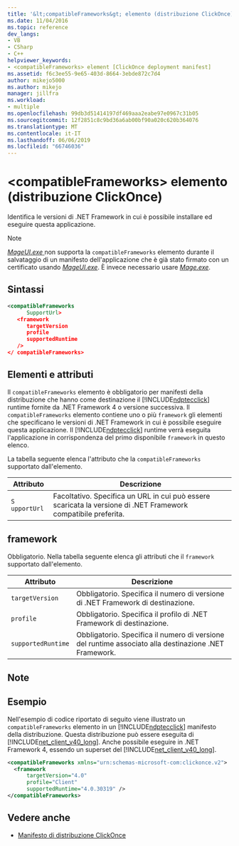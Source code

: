 ```yaml
---
title: '&lt;compatibleFrameworks&gt; elemento (distribuzione ClickOnce) | Microsoft Docs'
ms.date: 11/04/2016
ms.topic: reference
dev_langs:
- VB
- CSharp
- C++
helpviewer_keywords:
- <compatibleFrameworks> element [ClickOnce deployment manifest]
ms.assetid: f6c3ee55-9e65-403d-8664-3ebde872c7d4
author: mikejo5000
ms.author: mikejo
manager: jillfra
ms.workload:
- multiple
ms.openlocfilehash: 99db3d51414197df469aaa2eabe97e0967c31b05
ms.sourcegitcommit: 12f2851c8c9bd36a6ab00bf90a020c620b364076
ms.translationtype: MT
ms.contentlocale: it-IT
ms.lasthandoff: 06/06/2019
ms.locfileid: "66746036"
---
```

# <a name="ltcompatibleframeworksgt-element-clickonce-deployment"></a>&lt;compatibleFrameworks&gt; elemento (distribuzione ClickOnce)
Identifica le versioni di .NET Framework in cui è possibile installare ed eseguire questa applicazione.

> [!NOTE]
> [*MageUI.exe* ](/dotnet/framework/tools/mageui-exe-manifest-generation-and-editing-tool-graphical-client) non supporta la `compatibleFrameworks` elemento durante il salvataggio di un manifesto dell'applicazione che è già stato firmato con un certificato usando [ *MageUI.exe*](/dotnet/framework/tools/mageui-exe-manifest-generation-and-editing-tool-graphical-client). È invece necessario usare [*Mage.exe*](/dotnet/framework/tools/mage-exe-manifest-generation-and-editing-tool).

## <a name="syntax"></a>Sintassi

```xml
<compatibleFrameworks
      SupportUrl> 
   <framework
      targetVersion
      profile
      supportedRuntime
   /> 
</ compatibleFrameworks>
```

## <a name="elements-and-attributes"></a>Elementi e attributi
 Il `compatibleFrameworks` elemento è obbligatorio per manifesti della distribuzione che hanno come destinazione il [!INCLUDE[ndptecclick](../deployment/includes/ndptecclick_md.md)] runtime fornite da .NET Framework 4 o versione successiva. Il `compatibleFrameworks` elemento contiene uno o più `framework` gli elementi che specificano le versioni di .NET Framework in cui è possibile eseguire questa applicazione. Il [!INCLUDE[ndptecclick](../deployment/includes/ndptecclick_md.md)] runtime verrà eseguita l'applicazione in corrispondenza del primo disponibile `framework` in questo elenco.

 La tabella seguente elenca l'attributo che la `compatibleFrameworks` supportato dall'elemento.

|Attributo|Descrizione|
|---------------|-----------------|
|`S` `upportUrl`|Facoltativo. Specifica un URL in cui può essere scaricata la versione di .NET Framework compatibile preferita.|

## <a name="framework"></a>framework
 Obbligatorio. Nella tabella seguente elenca gli attributi che il `framework` supportato dall'elemento.

|Attributo|Descrizione|
|---------------|-----------------|
|`targetVersion`|Obbligatorio. Specifica il numero di versione di .NET Framework di destinazione.|
|`profile`|Obbligatorio. Specifica il profilo di .NET Framework di destinazione.|
|`supportedRuntime`|Obbligatorio. Specifica il numero di versione del runtime associato alla destinazione .NET Framework.|

## <a name="remarks"></a>Note

## <a name="example"></a>Esempio
 Nell'esempio di codice riportato di seguito viene illustrato un `compatibleFrameworks` elemento in un [!INCLUDE[ndptecclick](../deployment/includes/ndptecclick_md.md)] manifesto della distribuzione. Questa distribuzione può essere eseguita di [!INCLUDE[net_client_v40_long](../deployment/includes/net_client_v40_long_md.md)]. Anche possibile eseguire in .NET Framework 4, essendo un superset del [!INCLUDE[net_client_v40_long](../deployment/includes/net_client_v40_long_md.md)].

```xml
<compatibleFrameworks xmlns="urn:schemas-microsoft-com:clickonce.v2">
  <framework
      targetVersion="4.0"
      profile="Client"
      supportedRuntime="4.0.30319" />
</compatibleFrameworks>
```

## <a name="see-also"></a>Vedere anche
- [Manifesto di distribuzione ClickOnce](../deployment/clickonce-deployment-manifest.md)